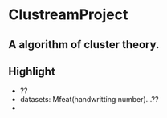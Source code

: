 # ClustreamProject
## A algorithm of cluster theory.
## Highlight
* ??
* datasets: Mfeat(handwritting number)...??
* 


